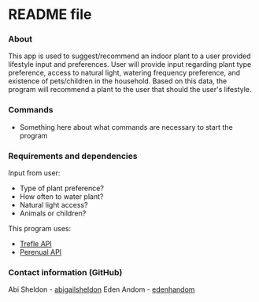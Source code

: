# README file


### About
This app is used to suggest/recommend an indoor plant to a user provided lifestyle input and preferences. User will provide input regarding plant type preference, access to natural light, watering frequency preference, and existence of pets/children in the household. Based on this data, the program will recommend a plant to the user that should the user's lifestyle.

### Commands
 - Something here about what commands are necessary to start the program

### Requirements and dependencies
Input from user:
- Type of plant preference?
- How often to water plant?
- Natural light access?
- Animals or children?

This program uses:
- [Trefle API](http://trefle.io/)
- [Perenual API](https://perenual.com/docs/api)

### Contact information (GitHub)
Abi Sheldon - [abigailsheldon](https://github.com/abigailsheldon)
Eden Andom - [edenhandom](https://github.com/edenhandom)

